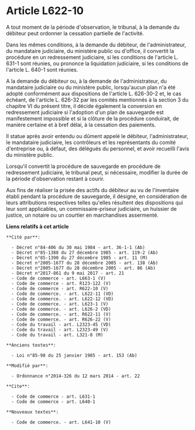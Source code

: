# Article L622-10

A tout moment de la période d'observation, le tribunal, à la demande du débiteur peut ordonner la cessation partielle de
l'activité. 

Dans les mêmes conditions, à la demande du débiteur, de l'administrateur, du mandataire judiciaire, du ministère public ou
d'office, il convertit la procédure en un redressement judiciaire, si les conditions de l'article L. 631-1 sont réunies, ou
prononce la liquidation judiciaire, si les conditions de l'article L. 640-1 sont réunies.

A la demande du débiteur ou, à la demande de l'administrateur, du mandataire judiciaire ou du ministère public, lorsqu'aucun
plan n'a été adopté conformément aux dispositions de l'article L. 626-30-2 et, le cas échéant, de l'article L. 626-32 par les
comités mentionnés à la section 3 du chapitre VI du présent titre, il décide également la conversion en redressement
judiciaire si l'adoption d'un plan de sauvegarde est manifestement impossible et si la clôture de la procédure conduirait, de
manière certaine et à bref délai, à la cessation des paiements. 

Il statue après avoir entendu ou dûment appelé le débiteur, l'administrateur, le mandataire judiciaire, les contrôleurs et
les représentants du comité d'entreprise ou, à défaut, des délégués du personnel, et avoir recueilli l'avis du ministère
public. 

Lorsqu'il convertit la procédure de sauvegarde en procédure de redressement judiciaire, le tribunal peut, si nécessaire,
modifier la durée de la période d'observation restant à courir. 

Aux fins de réaliser la prisée des actifs du débiteur au vu de l'inventaire établi pendant la procédure de sauvegarde, il
désigne, en considération de leurs attributions respectives telles qu'elles résultent des dispositions qui leur sont
applicables, un commissaire-priseur judiciaire, un huissier de justice, un notaire ou un courtier en marchandises assermenté.

**Liens relatifs à cet article**

	**Cité par**:

	  - Décret n°84-406 du 30 mai 1984 - art. 36-1-1 (Ab)
	  - Décret n°85-1388 du 27 décembre 1985 - art. 119-2 (Ab)
	  - Décret n°85-1390 du 27 décembre 1985 - art. 11 (M)
	  - Décret n°2005-1677 du 28 décembre 2005 - art. 138 (Ab)
	  - Décret n°2005-1677 du 28 décembre 2005 - art. 86 (Ab)
	  - Décret n°2017-861 du 9 mai 2017 - art. 21
	  - Code de commerce - art. L663-1 (V)
	  - Code de commerce - art. R123-122 (V)
	  - Code de commerce - art. R622-10 (V)
	  - Code de commerce. - art. L622-11 (VD)
	  - Code de commerce. - art. L622-12 (VD)
	  - Code de commerce. - art. L623-1 (V)
	  - Code de commerce. - art. L626-2 (VD)
	  - Code de commerce. - art. R622-11 (V)
	  - Code de commerce. - art. R626-22 (V)
	  - Code du travail - art. L2323-45 (VD)
	  - Code du travail - art. L2323-49 (V)
	  - Code du travail - art. L321-8 (M)

	**Anciens textes**:

	  - Loi n°85-98 du 25 janvier 1985 - art. 153 (Ab)

	**Modifié par**:

	  - Ordonnance n°2014-326 du 12 mars 2014 - art. 22

	**Cite**:

	  - Code de commerce - art. L631-1
	  - Code de commerce - art. L640-1

	**Nouveaux textes**:

	  - Code de commerce. - art. L641-10 (V)
